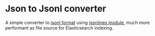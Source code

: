 # Json to Jsonl converter

A simple converter to [jsonl format](http://jsonlines.org/) using [jsonlines module](https://jsonlines.readthedocs.io/en/latest/), much more performant as file source for Elasticsearch indexing.
